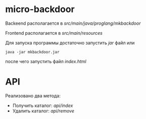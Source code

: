 # micro-backdoor

Backeend располагается в
*src/main/java/proglang/mkbackdoor*

Frontend располагается в
*src/main/resources*

Для запуска программы достаточно запустить *jar* файл или
```
java -jar mkbackdoor.jar
```
после чего запустить файл *index.html*

# API
Реализовано два метода:
- Получить каталог: *api/index*
- Удалить каталог: *api/remove*

